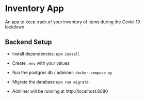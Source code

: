 # Inventory App

An app to keep track of your inventory of items during the Covid-19 lockdown.

## Backend Setup

* Install dependencies: `npm install`
* Create `.env` with your values
* Run the postgres db / adminer: `docker-compose up`
* Migrate the database `npm run migrate`

* Adminer will be running at http://localhost:8080


